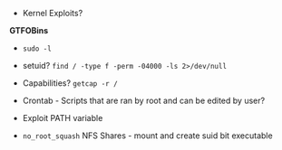 - Kernel Exploits?

**GTFOBins**
- `sudo -l`
- setuid? `find / -type f -perm -04000 -ls 2>/dev/null`
- Capabilities? `getcap -r /`

- Crontab - Scripts that are ran by root and can be edited by user?
- Exploit PATH variable
- `no_root_squash` NFS Shares - mount and create suid bit executable